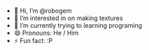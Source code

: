 - 👋 Hi, I’m @robogem
- 👀 I’m interested in on making textures
- 🌱 I’m currently trying to learning programing
- 😄 Pronouns: He / Him
- ⚡ Fun fact: :P

<!---
robogem/robogem is a ✨ special ✨ repository because its `README.md` (this file) appears on your GitHub profile.
You can click the Preview link to take a look at your changes.
--->
